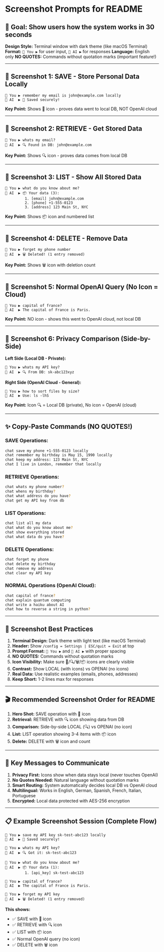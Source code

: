 # Screenshot Prompts for README

## 🎯 Goal: Show users how the system works in 30 seconds

**Design Style:** Terminal window with dark theme (like macOS Terminal)
**Format:** `👤 You ▶` for user input, `🤖 AI ▶` for responses
**Language:** English only
**NO QUOTES:** Commands without quotation marks (important feature!)

---

## 📸 Screenshot 1: SAVE - Store Personal Data Locally

```
👤 You ▶ remember my email is john@example.com locally
🤖 AI  ▶ 💾 Saved securely!
```

**Key Point:** Shows 💾 icon - proves data went to local DB, NOT OpenAI cloud

---

## 📸 Screenshot 2: RETRIEVE - Get Stored Data

```
👤 You ▶ whats my email?
🤖 AI  ▶ 🔍 Found in DB: john@example.com
```

**Key Point:** Shows 🔍 icon - proves data comes from local DB

---

## 📸 Screenshot 3: LIST - Show All Stored Data

```
👤 You ▶ what do you know about me?
🤖 AI  ▶ 📦 Your data (3):
         1. [email] john@example.com
         2. [phone] +1-555-0123
         3. [address] 123 Main St, NYC
```

**Key Point:** Shows 📦 icon and numbered list

---

## 📸 Screenshot 4: DELETE - Remove Data

```
👤 You ▶ forget my phone number
🤖 AI  ▶ 🗑️ Deleted! (1 entry removed)
```

**Key Point:** Shows 🗑️ icon with deletion count

---

## 📸 Screenshot 5: Normal OpenAI Query (No Icon = Cloud)

```
👤 You ▶ capital of france?
🤖 AI  ▶ The capital of France is Paris.
```

**Key Point:** NO icon - shows this went to OpenAI cloud, not local DB

---

## 📸 Screenshot 6: Privacy Comparison (Side-by-Side)

**Left Side (Local DB - Private):**
```
👤 You ▶ whats my API key?
🤖 AI  ▶ 🔍 From DB: sk-abc123xyz
```

**Right Side (OpenAI Cloud - General):**
```
👤 You ▶ how to sort files by size?
🤖 AI  ▶ Use: ls -lhS
```

**Key Point:** Icon 🔍 = Local DB (private), No icon = OpenAI (cloud)

---

## ✨ Copy-Paste Commands (NO QUOTES!)

### SAVE Operations:
```bash
chat save my phone +1-555-0123 locally
chat remember my birthday is May 15, 1990 locally
chat keep my address: 123 Main St, NYC
chat I live in London, remember that locally
```

### RETRIEVE Operations:
```bash
chat whats my phone number?
chat whens my birthday?
chat what address do you have?
chat get my API key from db
```

### LIST Operations:
```bash
chat list all my data
chat what do you know about me?
chat show everything stored
chat what data do you have?
```

### DELETE Operations:
```bash
chat forget my phone
chat delete my birthday
chat remove my address
chat clear my API key
```

### NORMAL Operations (OpenAI Cloud):
```bash
chat capital of france?
chat explain quantum computing
chat write a haiku about AI
chat how to reverse a string in python?
```

---

## 🎨 Screenshot Best Practices

1. **Terminal Design:** Dark theme with light text (like macOS Terminal)
2. **Header:** Show `/config = Settings | ESC/quit = Exit` at top
3. **Prompt Format:** `👤 You ▶` and `🤖 AI ▶` with proper spacing
4. **NO QUOTES:** Commands without quotation marks
5. **Icon Visibility:** Make sure 💾/🔍/🗑️/📦 icons are clearly visible
6. **Contrast:** Show LOCAL (with icons) vs OPENAI (no icons)
7. **Real Data:** Use realistic examples (emails, phones, addresses)
8. **Keep Short:** 1-2 lines max for responses

---

## 🎬 Recommended Screenshot Order for README

1. **Hero Shot:** SAVE operation with 💾 icon
2. **Retrieval:** RETRIEVE with 🔍 icon showing data from DB
3. **Comparison:** Side-by-side LOCAL (🔍) vs OPENAI (no icon)
4. **List:** LIST operation showing 3-4 items with 📦 icon
5. **Delete:** DELETE with 🗑️ icon and count

---

## 🔑 Key Messages to Communicate

1. **Privacy First:** Icons show when data stays local (never touches OpenAI)
2. **No Quotes Needed:** Natural language without quotation marks
3. **Smart Routing:** System automatically decides local DB vs OpenAI cloud
4. **Multilingual:** Works in English, German, Spanish, French, Italian, Portuguese
5. **Encrypted:** Local data protected with AES-256 encryption

---

## 📋 Example Screenshot Session (Complete Flow)

```
👤 You ▶ save my API key sk-test-abc123 locally
🤖 AI  ▶ 💾 Saved securely!

👤 You ▶ whats my API key?
🤖 AI  ▶ 🔍 Got it: sk-test-abc123

👤 You ▶ what do you know about me?
🤖 AI  ▶ 📦 Your data (1):
         1. [api_key] sk-test-abc123

👤 You ▶ capital of france?
🤖 AI  ▶ The capital of France is Paris.

👤 You ▶ forget my API key
🤖 AI  ▶ 🗑️ Deleted! (1 entry removed)
```

**This shows:**
- ✅ SAVE with 💾 icon
- ✅ RETRIEVE with 🔍 icon
- ✅ LIST with 📦 icon
- ✅ Normal OpenAI query (no icon)
- ✅ DELETE with 🗑️ icon
